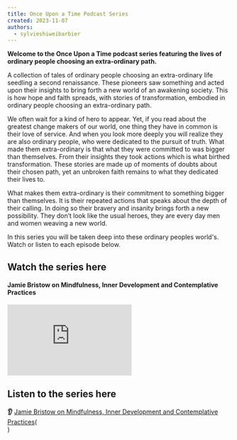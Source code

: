 ```yaml
---
title: Once Upon a Time Podcast Series
created: 2023-11-07
authors:
  - sylvieshiweibarbier
---
```

**Welcome to the Once Upon a Time podcast series featuring the lives of ordinary people choosing an extra-ordinary path.** 

A collection of tales of ordinary people choosing an extra-ordinary life seedling a second renaissance. These pioneers saw something and acted upon their insights to bring forth a new world of an awakening society. This is how hope and faith spreads, with stories of transformation, embodied in ordinary people choosing an extra-ordinary path. 

We often wait for a kind of hero to appear. Yet, if you read about the greatest change makers of our world, one thing they have in common is their love of service. And when you look more deeply you will realize they are also ordinary people, who were dedicated to the pursuit of truth. What made them extra-ordinary is that what they were committed to was bigger than themselves. From their insights they took actions which is what birthed transformation. These stories are made up of moments of doubts about their chosen path, yet an unbroken faith remains to what they dedicated their lives to.

What makes them extra-ordinary is their commitment to something bigger than themselves. It is their repeated actions that speaks about the depth of their calling. In doing so their bravery and insanity brings forth a new possibility. They don’t look like the usual heroes, they are every day men and women weaving a new world.

In this series you will be taken deep into these ordinary peoples world's. Watch or listen to each episode below.

## Watch the series here

#### Jamie Bristow on Mindfulness, Inner Development and Contemplative Practices
<iframe width="280" height="160" src="https://www.youtube.com/embed/g40xTkyKLtE?si=5jnZXLTcEpBDbCy2" title="YouTube video player" frameborder="0" allow="accelerometer; autoplay; clipboard-write; encrypted-media; gyroscope; picture-in-picture; web-share" allowfullscreen></iframe>

## Listen to the series here

**👂** [Jamie Bristow on Mindfulness, Inner Development and Contemplative Practices](https://lifeitself.org/podcast/jamie-bristow-sylvie-barbier-mindfulness-inner-development)(<br/>)